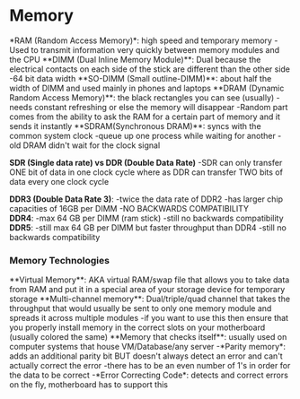 <h1>Memory</h1>
*RAM (Random Access Memory)*: high speed and temporary memory 
-Used to transmit information very quickly between memory modules and the CPU 
**DIMM (Dual Inline Memory Module)**: Dual because the electrical contacts on each side of the stick are different than the other side
	-64 bit data width
**SO-DIMM (Small outline-DIMM)**: about half the width of DIMM and used mainly in phones and laptops
**DRAM (Dynamic Random Access Memory)**: the black rectangles you can see (usually)
	-needs constant refreshing or else the memory will disappear
	-Random part comes from the ability to ask the RAM for a certain part of memory and it sends it instantly
**SDRAM(Synchronous DRAM)**: syncs with the common system clock
	-queue up one process while waiting for another 
	-old DRAM didn't wait for the clock signal

**SDR (Single data rate) vs DDR (Double Data Rate)**
	-SDR can only transfer ONE bit of data in one clock cycle where as DDR can transfer TWO bits of data every one clock cycle

**DDR3 (Double Data Rate 3)**:
	-twice the data rate of DDR2
	-has larger chip capacities of 16GB per DIMM
	-NO BACKWARDS COMPATIBILITY    
**DDR4**:
	-max 64 GB per DIMM (ram stick)
	-still no backwards compatibility
**DDR5**:
	-still max 64 GB per DIMM but faster throughput than DDR4
	-still no backwards compatibility 

<h3>Memory Technologies</h3>
**Virtual Memory**: AKA virtual RAM/swap file that allows you to take data from RAM and put it in a special area of your storage device for temporary storage
**Multi-channel memory**: Dual/triple/quad channel that takes the throughput that would usually be sent to only one memory module and spreads it across multiple modules
	-if you want to use this then ensure that you properly install memory in the correct slots on your motherboard (usually colored the same)
**Memory that checks itself**: usually used on computer systems that house VM/Database/any server
	-*Parity memory*: adds an additional parity bit BUT doesn't always detect an error and can't actually correct the error
		-there has to be an even number of 1's in order for the data to be correct
	-*Error Correcting Code*: detects and correct errors on the fly, motherboard has to support this 

